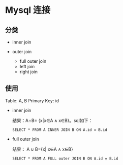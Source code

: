 # Mysql 连接

## 分类

- inner join

- outer join
  
  - full outer join
  - left join
  - right join
  
## 使用
 Table: A, B
 Primary Key: id
 
 
- inner join

  结果：A∩B= {x|x∈A ∧ x∈B}。sql如下：
  ```mysql
  SELECT * FROM A INNER JOIN B ON A.id = B.id
  ```
  
- full outer join
  
  结果： A ∪ B={x| x∈A ∧ x∈B}
  ```mysql
  SELECT * FROM A FULL outer JOIN B ON A.id = B.id
  ```
     
 